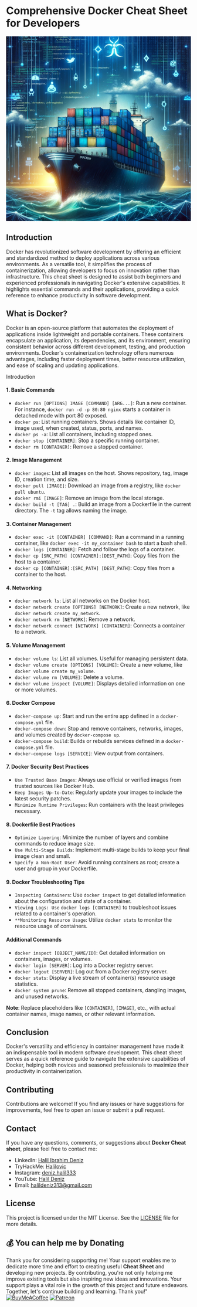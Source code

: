 # Comprehensive Docker Cheat Sheet for Developers

<img src="source/docker-cheat-sheet.png"></img>

## **Introduction**
Docker has revolutionized software development by offering an efficient and standardized method to deploy applications across various environments. As a versatile tool, it simplifies the process of containerization, allowing developers to focus on innovation rather than infrastructure. This cheat sheet is designed to assist both beginners and experienced professionals in navigating Docker's extensive capabilities. It highlights essential commands and their applications, providing a quick reference to enhance productivity in software development.

## **What is Docker?**
Docker is an open-source platform that automates the deployment of applications inside lightweight and portable containers. These containers encapsulate an application, its dependencies, and its environment, ensuring consistent behavior across different development, testing, and production environments. Docker's containerization technology offers numerous advantages, including faster deployment times, better resource utilization, and ease of scaling and updating applications.

Introduction

#### 1. Basic Commands
- `docker run [OPTIONS] IMAGE [COMMAND] [ARG...]`: Run a new container. For instance, `docker run -d -p 80:80 nginx` starts a container in detached mode with port 80 exposed.
- `docker ps`: List running containers. Shows details like container ID, image used, when created, status, ports, and names.
- `docker ps -a`: List all containers, including stopped ones.
- `docker stop [CONTAINER]`: Stop a specific running container.
- `docker rm [CONTAINER]`: Remove a stopped container.

#### 2. Image Management
- `docker images`: List all images on the host. Shows repository, tag, image ID, creation time, and size.
- `docker pull [IMAGE]`: Download an image from a registry, like `docker pull ubuntu`.
- `docker rmi [IMAGE]`: Remove an image from the local storage.
- `docker build -t [TAG] .`: Build an image from a Dockerfile in the current directory. The `-t` tag allows naming the image.

#### 3. Container Management
- `docker exec -it [CONTAINER] [COMMAND]`: Run a command in a running container, like `docker exec -it my_container bash` to start a bash shell.
- `docker logs [CONTAINER]`: Fetch and follow the logs of a container.
- `docker cp [SRC_PATH] [CONTAINER]:[DEST_PATH]`: Copy files from the host to a container.
- `docker cp [CONTAINER]:[SRC_PATH] [DEST_PATH]`: Copy files from a container to the host.

#### 4. Networking
- `docker network ls`: List all networks on the Docker host.
- `docker network create [OPTIONS] [NETWORK]`: Create a new network, like `docker network create my_network`.
- `docker network rm [NETWORK]`: Remove a network.
- `docker network connect [NETWORK] [CONTAINER]`: Connects a container to a network.

#### 5. Volume Management
- `docker volume ls`: List all volumes. Useful for managing persistent data.
- `docker volume create [OPTIONS] [VOLUME]`: Create a new volume, like `docker volume create my_volume`.
- `docker volume rm [VOLUME]`: Delete a volume.
- `docker volume inspect [VOLUME]`: Displays detailed information on one or more volumes.

#### 6. Docker Compose
- `docker-compose up`: Start and run the entire app defined in a `docker-compose.yml` file.
- `docker-compose down`: Stop and remove containers, networks, images, and volumes created by `docker-compose up`.
- `docker-compose build`: Builds or rebuilds services defined in a `docker-compose.yml` file.
- `docker-compose logs [SERVICE]`: View output from containers.

#### **7. Docker Security Best Practices**
- `Use Trusted Base Images`: Always use official or verified images from trusted sources like Docker Hub.
- `Keep Images Up-to-Date`: Regularly update your images to include the latest security patches.
- `Minimize Runtime Privileges`: Run containers with the least privileges necessary.

#### **8. Dockerfile Best Practices**
- `Optimize Layering`: Minimize the number of layers and combine commands to reduce image size.
- `Use Multi-Stage Builds`: Implement multi-stage builds to keep your final image clean and small.
- `Specify a Non-Root User`: Avoid running containers as root; create a user and group in your Dockerfile.

#### **9. Docker Troubleshooting Tips**
- `Inspecting Containers`: Use `docker inspect` to get detailed information about the configuration and state of a container.
- `Viewing Logs: Use` `docker logs [CONTAINER]` to troubleshoot issues related to a container's operation.
- `**Monitoring Resource Usage`: Utilize `docker stats` to monitor the resource usage of containers.

#### Additional Commands
- `docker inspect [OBJECT_NAME/ID]`: Get detailed information on containers, images, or volumes.
- `docker login [SERVER]`: Log into a Docker registry server.
- `docker logout [SERVER]`: Log out from a Docker registry server.
- `docker stats`: Display a live stream of container(s) resource usage statistics.
- `docker system prune`: Remove all stopped containers, dangling images, and unused networks.

**Note**: Replace placeholders like `[CONTAINER]`, `[IMAGE]`, etc., with actual container names, image names, or other relevant information.

## **Conclusion**
Docker's versatility and efficiency in container management have made it an indispensable tool in modern software development. This cheat sheet serves as a quick reference guide to navigate the extensive capabilities of Docker, helping both novices and seasoned professionals to maximize their productivity in containerization.

## Contributing

Contributions are welcome! If you find any issues or have suggestions for improvements, feel free to open an issue or submit a pull request.

## Contact

If you have any questions, comments, or suggestions about **Docker Cheat sheet**, please feel free to contact me:

- LinkedIn: [Halil Ibrahim Deniz](https://www.linkedin.com/in/halil-ibrahim-deniz/)
- TryHackMe: [Halilovic](https://tryhackme.com/p/halilovic)
- Instagram: [deniz.halil333](https://www.instagram.com/deniz.halil333/)
- YouTube: [Halil Deniz](https://www.youtube.com/c/HalilDeniz)
- Email: halildeniz313@gmail.com


## License
This project is licensed under the MIT License. See the [LICENSE](LICENSE) file for more details.

## 💰 You can help me by Donating
  Thank you for considering supporting me! Your support enables me to dedicate more time and effort to creating useful **Cheat Sheet** and developing new projects. By contributing, you're not only helping me improve existing tools but also inspiring new ideas and innovations. Your support plays a vital role in the growth of this project and future endeavors. Together, let's continue building and learning. Thank you!"<br>
[![BuyMeACoffee](https://img.shields.io/badge/Buy%20Me%20a%20Coffee-ffdd00?style=for-the-badge&logo=buy-me-a-coffee&logoColor=black)](https://buymeacoffee.com/halildeniz)
[![Patreon](https://img.shields.io/badge/Patreon-F96854?style=for-the-badge&logo=patreon&logoColor=white)](https://patreon.com/denizhalil) 

  